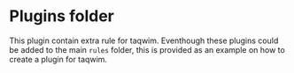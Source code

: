 # Plugins folder
This plugin contain extra rule for taqwim. Eventhough these plugins could be added to the main `rules` folder, this is provided as an example on how to create a plugin for taqwim.